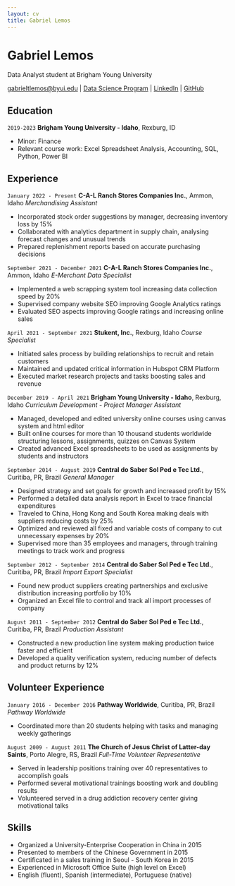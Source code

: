 ```yaml
---
layout: cv
title: Gabriel Lemos
---
```

# Gabriel Lemos
Data Analyst student at Brigham Young University

<div id="webaddress">
<a href="gabrieltlemos@byui.edu">gabrieltlemos@byui.edu</a>
| <a href="https://byuidatascience.github.io/development.html">Data Science Program</a>
| <a href="https://www.linkedin.com/in/gabriel-t-lemos-7bb21154/">LinkedIn</a>
| <a href="https://github.com/gabrieltlemos">GitHub</a>
</div>

<!-- https://www.monique.tech/the-art-of-markdown -->

## Education

`2019-2023`
__Brigham Young University - Idaho__, Rexburg, ID

- Minor: Finance
- Relevant course work: Excel Spreadsheet Analysis, Accounting, SQL, Python, Power BI

## Experience

`January 2022 - Present`
__C-A-L Ranch Stores Companies Inc.__, Ammon, Idaho
_Merchandising Assistant_

- Incorporated stock order suggestions by manager, decreasing inventory loss by 15%
- Collaborated with analytics department in supply chain, analysing forecast changes and unusual trends
- Prepared replenishment reports based on accurate purchasing decisions

`September 2021 - December 2021`
__C-A-L Ranch Stores Companies Inc.__, Ammon, Idaho
_E-Merchant Data Specialist_

- Implemented a web scrapping system tool increasing data collection speed by 20%
- Supervised company website SEO improving Google Analytics ratings
- Evaluated SEO aspects improving Google ratings and increasing online sales

`April 2021 - September 2021`
__Stukent, Inc.__, Rexburg, Idaho
_Course Specialist_

- Initiated sales process by building relationships to recruit and retain customers
- Maintained and updated critical information in Hubspot CRM Platform
- Executed market research projects and tasks boosting sales and revenue

`December 2019 - April 2021`
__Brigham Young University - Idaho__, Rexburg, Idaho
_Curriculum Development - Project Manager Assistant_

- Managed, developed and edited university online courses using canvas system and html editor
- Built online courses for more than 10 thousand students worldwide structuring lessons, assignments, quizzes on Canvas System
- Created advanced Excel spreadsheets to be used as assignments by students and instructors

`September 2014 - August 2019`
__Central do Saber Sol Ped e Tec Ltd.__, Curitiba, PR, Brazil
_General Manager_

- Designed strategy and set goals for growth and increased profit by 15%
- Performed a detailed data analysis report in Excel to trace financial expenditures
- Traveled to China, Hong Kong and South Korea making deals with suppliers reducing costs by 25%
- Optimized and reviewed all fixed and variable costs of company to cut unnecessary expenses by 20%
- Supervised more than 35 employees and managers, through training meetings to track work and progress

`September 2012 - September 2014`
__Central do Saber Sol Ped e Tec Ltd.__, Curitiba, PR, Brazil
_Import Export Specialist_

- Found new product suppliers creating partnerships and exclusive distribution increasing portfolio by 10%
- Organized an Excel file to control and track all import processes of company

`August 2011 - September 2012`
__Central do Saber Sol Ped e Tec Ltd.__, Curitiba, PR, Brazil
_Production Assistant_

- Constructed a new production line system making production twice faster and efficient
- Developed a quality verification system, reducing number of defects and product returns by 12%

## Volunteer Experience

`January 2016 - December 2016`
__Pathway Worldwide__, Curitiba, PR, Brazil
_Pathway Worldwide_

- Coordinated more than 20 students helping with tasks and managing weekly gatherings

`August 2009 - August 2011`
__The Church of Jesus Christ of Latter-day Saints__, Porto Alegre, RS, Brazil
_Full-Time Volunteer Representative_

- Served in leadership positions training over 40 representatives to accomplish goals
- Performed several motivational trainings boosting work and doubling results
- Volunteered served in a drug addiction recovery center giving motivational talks

## Skills

- Organized a University-Enterprise Cooperation in China in 2015
- Presented to members of the Chinese Government in 2015
- Certificated in a sales training in Seoul - South Korea in 2015
- Experienced in Microsoft Office Suite (high level on Excel)
- English (fluent), Spanish (intermediate), Portuguese (native)


<!-- ### Footer

Last updated: April 2022 -->


